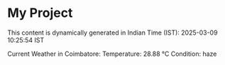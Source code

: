# My Project

This content is dynamically generated in Indian Time (IST): 2025-03-09 10:25:54 IST


Current Weather in Coimbatore:
Temperature: 28.88 °C
Condition: haze
